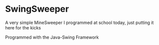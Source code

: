 # SwingSweeper
A very simple MineSweeper I programmed at school today, just putting it here for the kicks

Programmed with the Java-Swing Framework
